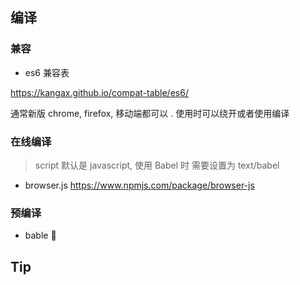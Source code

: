 

## 编译

### 兼容

- es6 兼容表

https://kangax.github.io/compat-table/es6/

通常新版 chrome, firefox, 移动端都可以 . 使用时可以绕开或者使用编译

### 在线编译

> script 默认是 javascript, 使用 Babel 时 需要设置为 text/babel

- browser.js
https://www.npmjs.com/package/browser-js

### 预编译
- bable



## Tip
